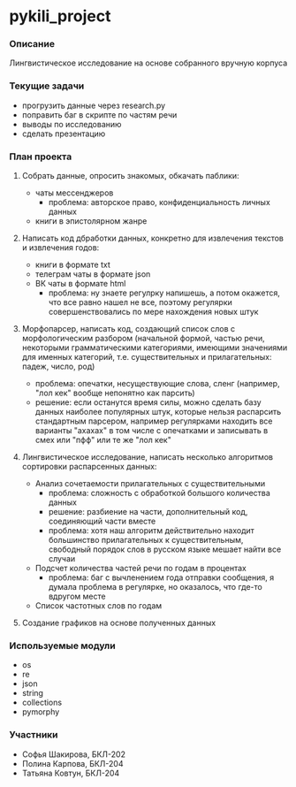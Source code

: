 # pykili_project

### Описание ###

Лингвистическое исследование на основе собранного вручную корпуса

### Текущие задачи ###

- прогрузить данные через research.py
- поправить баг в скрипте по частям речи
- выводы по исследованию
- сделать презентацию

### План проекта ###

1. Собрать данные, опросить знакомых, обкачать паблики: 
    - чаты мессенджеров 
        - проблема: авторское право, конфиденциальность личных данных
    - книги в эпистолярном жанре

2. Написать код дбработки данных, конкретно для извлечения текстов и извлечения годов:
    - книги в формате txt
    - телеграм чаты в формате json
    - ВК чаты в формате html
        - проблема: ну знаете регулрку напишешь, а потом окажется, что все равно нашел не все, поэтому регулярки совершенствовались по мере нахождения новых штук
3. Морфопарсер, написать код, создающий список слов с морфологическим разбором (начальной формой, частью речи, некоторыми грамматическими категориями, имеющими значениями для именных категорий, т.е. существительных и прилагательных: падеж, число, род)
    - проблема: опечатки, несуществующие слова, сленг (например, "лол кек" вообще непонятно как парсить)
    - решение: если останутся время силы, можно сделать базу данных наиболее популярных штук, которые нельзя распарсить стандартным парсером, например регулярками находить все варианты "ахахах" в том числе с опечатками и записывать в смех или "пфф" или те же "лол кек"
4. Лингвистическое исследование, написать несколько алгоритмов сортировки распарсенных данных:
    - Анализ сочетаемости прилагательных с существительными
        - проблема: сложность с обработкой большого количества данных
        - решение: разбиение на части, дополнительный код, соединяющий части вместе
        - проблема: хотя наш алгоритм действительно находит большинство прилагательных к существительным, свободный порядок слов в русском языке мешает найти все случаи
    - Подсчет количества частей речи по годам в процентах
        - проблема: баг с вычленением года отправки сообщения, я думала проблема в регулярке, но оказалось, что где-то вдругом месте
    - Список частотных слов по годам
5. Создание графиков на основе полученных данных

### Используемые модули ###

- os
- re
- json
- string
- collections
- pymorphy

### Участники ###

- Софья Шакирова, БКЛ-202
- Полина Карпова, БКЛ-204
- Татьяна Ковтун, БКЛ-204
